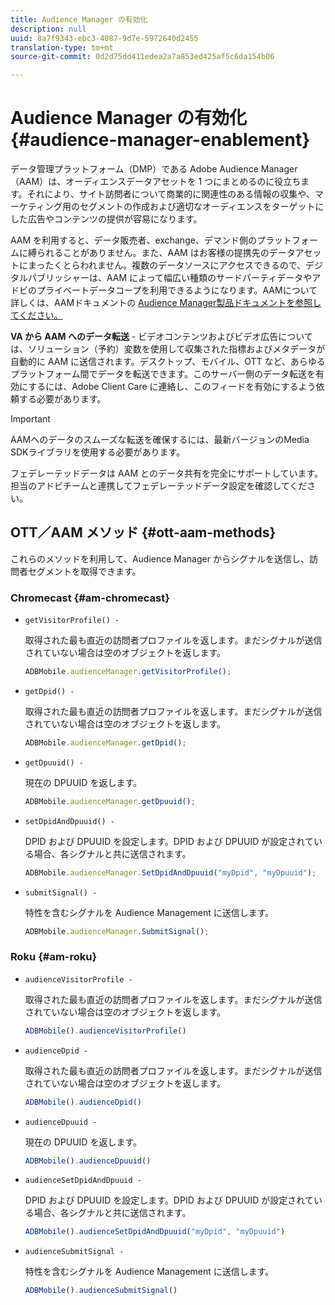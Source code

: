 ```yaml
---
title: Audience Manager の有効化
description: null
uuid: 8a7f9343-ebc3-4087-9d7e-5972640d2455
translation-type: tm+mt
source-git-commit: 0d2d75dd411edea2a7a853ed425af5c6da154b06

---
```



# Audience Manager の有効化{#audience-manager-enablement}

データ管理プラットフォーム（DMP）である Adobe Audience Manager（AAM）は、オーディエンスデータアセットを 1 つにまとめるのに役立ちます。それにより、サイト訪問者について商業的に関連性のある情報の収集や、マーケティング用のセグメントの作成および適切なオーディエンスをターゲットにした広告やコンテンツの提供が容易になります。

AAM を利用すると、データ販売者、exchange、デマンド側のプラットフォームに縛られることがありません。また、AAM はお客様の提携先のデータアセットにまったくとらわれません。複数のデータソースにアクセスできるので、デジタルパブリッシャーは、AAM によって幅広い種類のサードパーティデータやアドビのプライベートデータコープを利用できるようになります。AAMについて詳しくは、AAMドキュメントの [Audience Manager製品ドキュメントを参照してください。](https://docs-author.corp.adobe.com/content/help/en/audience-manager/user-guide/aam-home.html)

**VA から AAM へのデータ転送** - ビデオコンテンツおよびビデオ広告については、ソリューション（予約）変数を使用して収集された指標およびメタデータが自動的に AAM に送信されます。デスクトップ、モバイル、OTT など、あらゆるプラットフォーム間でデータを転送できます。このサーバー側のデータ転送を有効にするには、Adobe Client Care に連絡し、このフィードを有効にするよう依頼する必要があります。

>[!IMPORTANT]
>
>AAMへのデータのスムーズな転送を確保するには、最新バージョンのMedia SDKライブラリを使用する必要があります。

フェデレーテッドデータは AAM とのデータ共有を完全にサポートしています。担当のアドビチームと連携してフェデレーテッドデータ設定を確認してください。

## OTT／AAM メソッド {#ott-aam-methods}

これらのメソッドを利用して、Audience Manager からシグナルを送信し、訪問者セグメントを取得できます。

### Chromecast {#am-chromecast}

* `getVisitorProfile() -`

   取得された最も直近の訪問者プロファイルを返します。まだシグナルが送信されていない場合は空のオブジェクトを返します。

   ```js
   ADBMobile.audienceManager.getVisitorProfile();
   ```

* `getDpid() -`

   取得された最も直近の訪問者プロファイルを返します。まだシグナルが送信されていない場合は空のオブジェクトを返します。

   ```js
   ADBMobile.audienceManager.getDpid();
   ```

* `getDpuuid() -`

   現在の DPUUID を返します。

   ```js
   ADBMobile.audienceManager.getDpuuid();
   ```

* `setDpidAndDpuuid() -`

   DPID および DPUUID を設定します。DPID および DPUUID が設定されている場合、各シグナルと共に送信されます。

   ```js
   ADBMobile.audienceManager.SetDpidAndDpuuid("myDpid", "myDpuuid");
   ```

* `submitSignal() -`

   特性を含むシグナルを Audience Management に送信します。

   ```js
   ADBMobile.audienceManager.SubmitSignal();
   ```

### Roku {#am-roku}

* `audienceVisitorProfile -`

   取得された最も直近の訪問者プロファイルを返します。まだシグナルが送信されていない場合は空のオブジェクトを返します。

   ```js
   ADBMobile().audienceVisitorProfile()
   ```

* `audienceDpid -`

   取得された最も直近の訪問者プロファイルを返します。まだシグナルが送信されていない場合は空のオブジェクトを返します。

   ```js
   ADBMobile().audienceDpid()
   ```

* `audienceDpuuid -`

   現在の DPUUID を返します。

   ```js
   ADBMobile().audienceDpuuid()
   ```

* `audienceSetDpidAndDpuuid -`

   DPID および DPUUID を設定します。DPID および DPUUID が設定されている場合、各シグナルと共に送信されます。

   ```js
   ADBMobile().audienceSetDpidAndDpuuid("myDpid", "myDpuuid")
   ```

* `audienceSubmitSignal -`

   特性を含むシグナルを Audience Management に送信します。

   ```js
   ADBMobile().audienceSubmitSignal()
   ```

